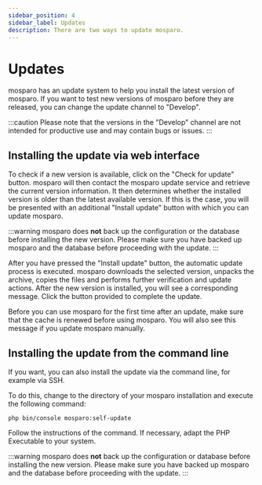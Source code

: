 ```yaml
---
sidebar_position: 4
sidebar_label: Updates
description: There are two ways to update mosparo.
---
```


# Updates

mosparo has an update system to help you install the latest version of mosparo. If you want to test new versions of mosparo before they are released, you can change the update channel to "Develop".

:::caution
Please note that the versions in the "Develop" channel are not intended for productive use and may contain bugs or issues.
:::

## Installing the update via web interface

To check if a new version is available, click on the "Check for update" button. mosparo will then contact the mosparo update service and retrieve the current version information. It then determines whether the installed  version is older than the latest available version. If this is the case, you will be presented with an additional "Install update" button with which you can update mosparo.

:::warning
mosparo does **not** back up the configuration or the database before installing the new version. Please make sure you have backed up mosparo and the database before proceeding with the update.
:::

After you have pressed the "Install update" button, the automatic update process is executed. mosparo downloads the selected version, unpacks the archive, copies the files and performs further verification and update actions. After the new version is installed, you will see a corresponding message. Click the button provided to complete the update.

Before you can use mosparo for the first time after an update, make sure that the cache is renewed before using mosparo. You will also see this message if you update mosparo manually.

## Installing the update from the command line

If you want, you can also install the update via the command line, for example via SSH.

To do this, change to the directory of your mosparo installation and execute the following command:

```
php bin/console mosparo:self-update
```

Follow the instructions of the command. If necessary, adapt the PHP Executable to your system.

:::warning
mosparo does **not** back up the configuration or database before installing the new version. Please make sure you have backed up mosparo and the database before proceeding with the update.
:::